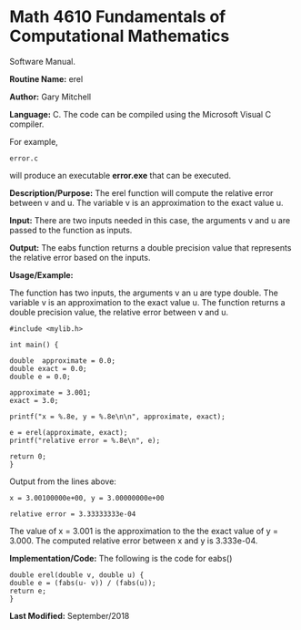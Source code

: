 # Math 4610 Fundamentals of Computational Mathematics
Software Manual.

**Routine Name:**           erel

**Author:** Gary Mitchell

**Language:** C. The code can be compiled using the Microsoft Visual C compiler.

For example,

    error.c

will produce an executable **error.exe** that can be executed.

**Description/Purpose:** The erel function will compute the relative error between v and u. The variable v is 
an approximation to the exact value u.

**Input:** There are two inputs needed in this case, the arguments v and u are passed to the function as inputs.

**Output:** The eabs function returns a double precision value that represents the relative error based on the inputs.

**Usage/Example:**

The function has two inputs, the arguments v an u are type double. The variable v is an approximation to the exact
value u. The function returns a double precision value, the relative error between v and u. 

    #include <mylib.h>
    
    int main() {
    
    double  approximate = 0.0;
    double exact = 0.0;
    double e = 0.0;
    
    approximate = 3.001;
    exact = 3.0;
    
    printf("x = %.8e, y = %.8e\n\n", approximate, exact);
    
    e = erel(approximate, exact);
    printf("relative error = %.8e\n", e);
    
    return 0;
    }

Output from the lines above:

    x = 3.00100000e+00, y = 3.00000000e+00
    
    relative error = 3.33333333e-04

The value of x = 3.001 is the approximation to the the exact value of y = 3.000. The computed relative error
between x and y is 3.333e-04.

**Implementation/Code:** The following is the code for eabs()

    double erel(double v, double u) {
    double e = (fabs(u- v)) / (fabs(u));
    return e;
    }

**Last Modified:** September/2018
